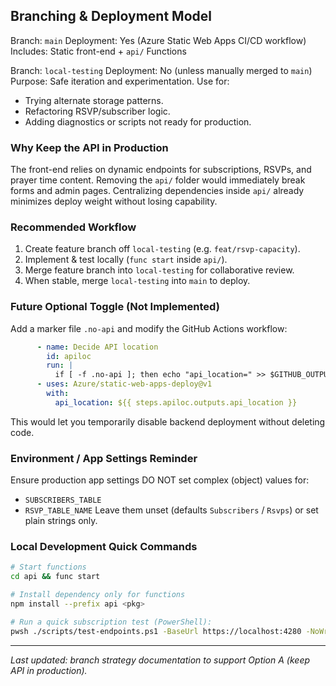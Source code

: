 ## Branching & Deployment Model

Branch: `main`
Deployment: Yes (Azure Static Web Apps CI/CD workflow)
Includes: Static front-end + `api/` Functions

Branch: `local-testing`
Deployment: No (unless manually merged to `main`)
Purpose: Safe iteration and experimentation. Use for:
- Trying alternate storage patterns.
- Refactoring RSVP/subscriber logic.
- Adding diagnostics or scripts not ready for production.

### Why Keep the API in Production
The front-end relies on dynamic endpoints for subscriptions, RSVPs, and prayer time content. Removing the `api/` folder would immediately break forms and admin pages. Centralizing dependencies inside `api/` already minimizes deploy weight without losing capability.

### Recommended Workflow
1. Create feature branch off `local-testing` (e.g. `feat/rsvp-capacity`).
2. Implement & test locally (`func start` inside `api/`).
3. Merge feature branch into `local-testing` for collaborative review.
4. When stable, merge `local-testing` into `main` to deploy.

### Future Optional Toggle (Not Implemented)
Add a marker file `.no-api` and modify the GitHub Actions workflow:
```yaml
      - name: Decide API location
        id: apiloc
        run: |
          if [ -f .no-api ]; then echo "api_location=" >> $GITHUB_OUTPUT; else echo "api_location=api" >> $GITHUB_OUTPUT; fi
      - uses: Azure/static-web-apps-deploy@v1
        with:
          api_location: ${{ steps.apiloc.outputs.api_location }}
```
This would let you temporarily disable backend deployment without deleting code.

### Environment / App Settings Reminder
Ensure production app settings DO NOT set complex (object) values for:
- `SUBSCRIBERS_TABLE`
- `RSVP_TABLE_NAME`
Leave them unset (defaults `Subscribers` / `Rsvps`) or set plain strings only.

### Local Development Quick Commands
```bash
# Start functions
cd api && func start

# Install dependency only for functions
npm install --prefix api <pkg>

# Run a quick subscription test (PowerShell):
pwsh ./scripts/test-endpoints.ps1 -BaseUrl https://localhost:4280 -NoWrites
```

---
*Last updated: branch strategy documentation to support Option A (keep API in production).* 